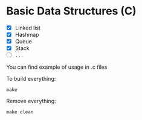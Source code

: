 # Basic Data Structures (C)

- [x] Linked list
- [x] Hashmap
- [x] Queue
- [x] Stack
- [ ] `...`

You can find example of usage in .c files

To build everything:
```
make
```

Remove everything:
```
make clean
```
